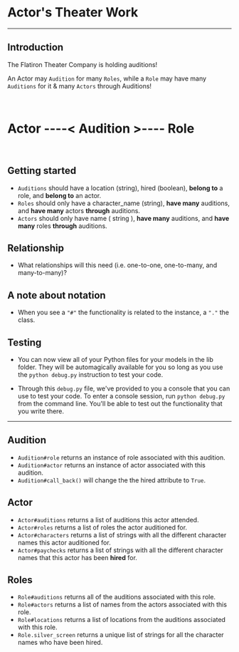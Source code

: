 # Actor's Theater Work

  
***

## Introduction

The Flatiron Theater Company is holding auditions!

An Actor may `Audition` for many `Roles`, while a `Role` may have many `Auditions` for it & many `Actors` through Auditions!

&nbsp;

# Actor ----< Audition >---- Role

&nbsp;

## Getting started


- `Auditions` should have a location (string), hired (boolean), **belong to** a role, and **belong to** an actor.
- `Roles` should only have a character_name (string), **have many** auditions, and **have many** actors **through** auditions.
- `Actors` should only have name ( string ), **have many** auditions, and **have many** roles **through** auditions. 

## Relationship

- What relationships will this need (i.e. one-to-one, one-to-many, and
  many-to-many)?

## A note about notation

- When you see a `"#"` the functionality is related to the instance, a `"."` the class.

## Testing

- You can now view all of your Python files for your models in the lib folder. They will be automagically available for you so long as you use the `python debug.py` instruction to test your code.

- Through this `debug.py` file, we've provided to you a console that you can use to test your code. To enter a console session, run `python debug.py` from the command line. You'll be able to test out the functionality that you write there.

---

## Audition

- `Audition#role` returns an instance of role associated with this audition.
- `Audition#actor` returns an instance of actor associated with this audition.
- `Audition#call_back()` will change the the hired attribute to `True`.

## Actor

- `Actor#auditions` returns a list of auditions this actor attended.
- `Actor#roles` returns a list of roles the actor auditioned for.
- `Actor#characters` returns a list of strings with all the 
different character names this actor auditioned for.
- `Actor#paychecks` returns a list of strings with all the 
different character names that this actor has been **hired** for.


## Roles

- `Role#auditions` returns all of the auditions associated with this role.
- `Role#actors` returns a list of names from the actors associated with this
  role.
- `Role#locations` returns a list of locations from the auditions associated
  with this role.
- `Role.silver_screen` returns a unique list of strings for all the character names who have been hired.
